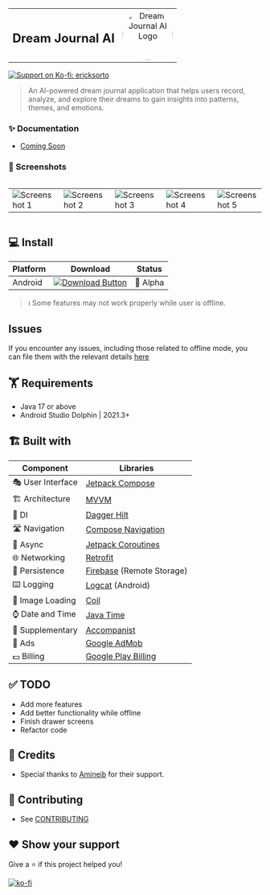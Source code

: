 <table>
  <tr>
    <td align="center" style="border: none;">
      <h2>Dream Journal AI</h2>
    </td>
    <td align="center" style="border: none;">
      <img src="https://play-lh.googleusercontent.com/8cmc0G7jBSifYgmKfkkxEhe6qm2tVp_sy7uNwzjIWYAkKZb3fIHSTdZEgbfnlhOO76xN=w480-h960-rw" alt="Dream Journal AI Logo" width="100" height="100" style="border-radius: 50%;">
    </td>
  </tr>
</table>


<a href="https://ko-fi.com/ericksorto" target="_blank">
    <img alt="Support on Ko-fi: ericksorto" src="https://ko-fi.com/img/githubbutton_sm.svg" />
</a>

> An AI-powered dream journal application that helps users record, analyze, and explore their dreams to gain insights into patterns, themes, and emotions.

### ✨ Documentation

- [Coming Soon]()

### 🤳 Screenshots

<div style="overflow-x: auto;">
  <table>
    <tr>
      <td><img src="https://i.imgur.com/tUKWQzg.png" alt="Screenshot 1" style="max-width: 100%; height: auto;"></td>
      <td><img src="https://i.imgur.com/E8CmHbS.png" alt="Screenshot 2" style="max-width: 100%; height: auto;"></td>
      <td><img src="https://i.imgur.com/3aGmOQ8.png" alt="Screenshot 3" style="max-width: 100%; height: auto;"></td>
      <td><img src="https://i.imgur.com/LnM92bt.png" alt="Screenshot 4" style="max-width: 100%; height: auto;"></td>
      <td><img src="https://i.imgur.com/JsSse5N.png" alt="Screenshot 5" style="max-width: 100%; height: auto;"></td>
    </tr>
  </table>
</div>


## 💻 Install

| Platform          | Download                                                                                                                                                                       | Status          |
|-------------------|--------------------------------------------------------------------------------------------------------------------------------------------------------------------------------|-----------------|
| Android           | [![Download Button](https://play.google.com/intl/en_us/badges/static/images/badges/en_badge_web_generic.png)](https://play.google.com/store/apps/details?id=org.ballistic.dreamjournalai) | 🧪 Alpha        |

> ℹ️ Some features may not work properly while user is offline.

## Issues

If you encounter any issues, including those related to offline mode, you can file them with the relevant details [here](https://github.com/ErickSorto/Dream-Journal-AI/issues)

## 🏋 Requirements

- Java 17 or above
- Android Studio Dolphin | 2021.3+

## 🏗️️ Built with

| Component         | Libraries                                                                                                                                                                                                                                |
|-------------------|------------------------------------------------------------------------------------------------------------------------------------------------------------------------------------------------------------------------------------------|
| 🎭 User Interface | [Jetpack Compose](https://developer.android.com/jetpack/compose)                                                                                                                                                                        |
| 🏗 Architecture   | [MVVM](https://en.wikipedia.org/wiki/Model%E2%80%93view%E2%80%93viewmodel)                                                                                                                                                               |
| 💉 DI             | [Dagger Hilt](https://dagger.dev/hilt/)                                                                                                                                                                                                  |
| 🛣️ Navigation    | [Compose Navigation](https://developer.android.com/jetpack/compose/navigation)                                                                                                                                                          |
| 🌊 Async          | [Jetpack Coroutines](https://developer.android.com/kotlin/coroutines)                                                                                                                                                                   |
| 🌐 Networking     | [Retrofit](https://square.github.io/retrofit/)                                                                                                                                                                                           |
| 💾 Persistence    | [Firebase](https://firebase.google.com/) (Remote Storage)                                                                                                                                                                                |
| ⌨️ Logging        | [Logcat](https://developer.android.com/studio/debug/am-logcat) (Android)                                                                                                                                                                |
| 📸 Image Loading  | [Coil](https://coil-kt.github.io/coil/)                                                                                                                                                                                                  |
| ⌚ Date and Time  | [Java Time](https://docs.oracle.com/en/java/javase/11/docs/api/java.base/java/time/package-summary.html)                                                                                                                                |
| 🔧 Supplementary  | [Accompanist](https://github.com/google/accompanist)                                                                                                                                                                                     |
| 📢 Ads             | [Google AdMob](https://admob.google.com/home/)   
| 💵 Billing         | [Google Play Billing](https://developer.android.com/google/play/billing/)    


## ✅ TODO

- Add more features
- Add better functionality while offline
- Finish drawer screens
- Refactor code

## 🙇 Credits

- Special thanks to [Amineib](https://github.com/Amineib) for their support.

## 🤝 Contributing

- See [CONTRIBUTING](/CONTRIBUTING.md)

## ❤️ Show your support

Give a ⭐️ if this project helped you!

[![ko-fi](https://ko-fi.com/img/githubbutton_sm.svg)](https://ko-fi.com/ericksorto)


